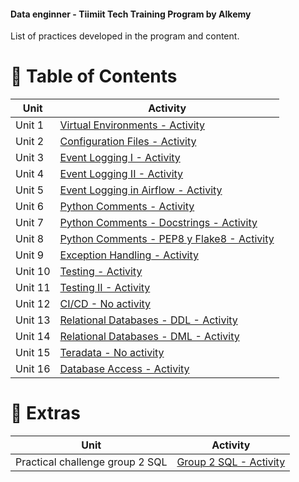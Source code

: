 #### Data enginner - Tiimiit Tech Training Program by Alkemy

List of practices developed in the program and content.

<!-- Table of Contents -->
# :notebook_with_decorative_cover: Table of Contents
| Unit  | Activity |
| ------------- | ------------- |
| Unit 1  | [Virtual Environments - Activity](https://github.com/senocax/programa-data-engineer/tree/main/Unidad_1)  |
| Unit 2  | [Configuration Files - Activity](https://github.com/senocax/programa-data-engineer/tree/main/Unidad_2) |
| Unit 3  | [Event Logging I - Activity](https://github.com/senocax/programa-data-engineer/tree/main/Unidad_3) |
| Unit 4  | [Event Logging II - Activity](https://github.com/senocax/programa-data-engineer/tree/main/Unidad_4/)|
| Unit 5  | [Event Logging in Airflow - Activity](https://github.com/senocax/programa-data-engineer/tree/main/Unidad_5) |
| Unit 6  | [Python Comments - Activity](https://github.com/senocax/programa-data-engineer/tree/main/Unidad_6) |
| Unit 7  | [Python Comments - Docstrings - Activity](https://github.com/senocax/programa-data-engineer/tree/main/Unidad_7) |
| Unit 8  | [Python Comments - PEP8 y Flake8 - Activity](https://github.com/senocax/programa-data-engineer/tree/main/Unidad_8) |
| Unit 9  | [Exception Handling - Activity](https://github.com/senocax/programa-data-engineer/tree/main/Unidad_9) |
| Unit 10  | [Testing - Activity](https://github.com/senocax/programa-data-engineer/tree/main/Unidad_10) |
| Unit 11  | [Testing II - Activity](https://github.com/senocax/programa-data-engineer/tree/main/Unidad_11) |
| Unit 12  | [CI/CD - No activity]() |
| Unit 13  | [Relational Databases - DDL - Activity](https://github.com/senocax/programa-data-engineer/tree/main/Unidad_13) |
| Unit 14  | [Relational Databases - DML - Activity](https://github.com/senocax/programa-data-engineer/tree/main/Unidad_14) |
| Unit 15  | [Teradata - No activity]() |
| Unit 16  | [Database Access - Activity](https://github.com/senocax/programa-data-engineer/tree/main/Unidad_16) |
<!-- Tabla de contenido -->
# :memo: Extras
| Unit  | Activity |
| ------------- | ------------- |
| Practical challenge group 2 SQL  | [ Group 2 SQL - Activity](https://github.com/senocax/programa-data-engineer/tree/main/practico_desafio_grupo2_sql) |
